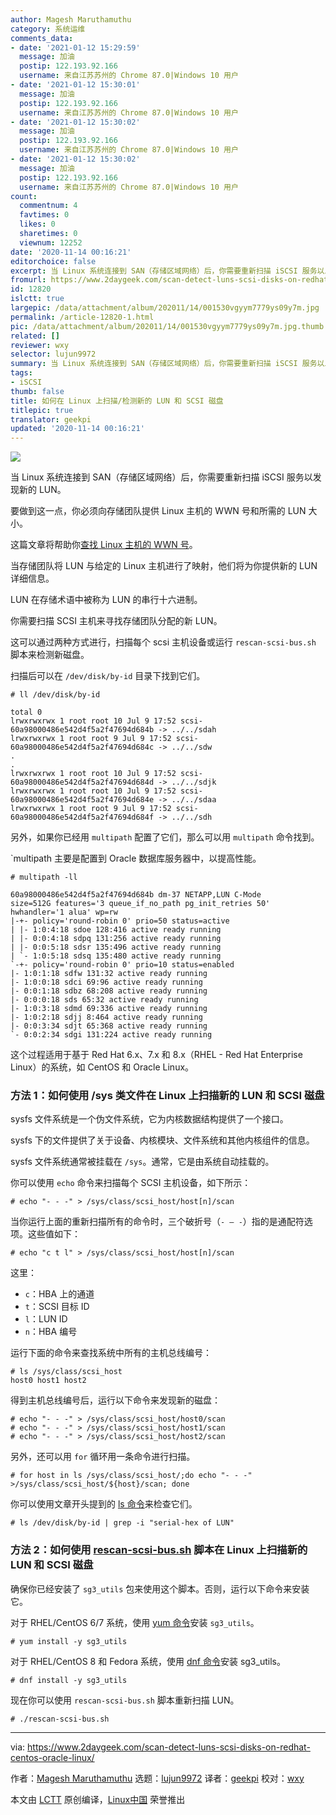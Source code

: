 ```yaml
---
author: Magesh Maruthamuthu
category: 系统运维
comments_data:
- date: '2021-01-12 15:29:59'
  message: 加油
  postip: 122.193.92.166
  username: 来自江苏苏州的 Chrome 87.0|Windows 10 用户
- date: '2021-01-12 15:30:01'
  message: 加油
  postip: 122.193.92.166
  username: 来自江苏苏州的 Chrome 87.0|Windows 10 用户
- date: '2021-01-12 15:30:02'
  message: 加油
  postip: 122.193.92.166
  username: 来自江苏苏州的 Chrome 87.0|Windows 10 用户
- date: '2021-01-12 15:30:02'
  message: 加油
  postip: 122.193.92.166
  username: 来自江苏苏州的 Chrome 87.0|Windows 10 用户
count:
  commentnum: 4
  favtimes: 0
  likes: 0
  sharetimes: 0
  viewnum: 12252
date: '2020-11-14 00:16:21'
editorchoice: false
excerpt: 当 Linux 系统连接到 SAN（存储区域网络）后，你需要重新扫描 iSCSI 服务以发现新的 LUN。
fromurl: https://www.2daygeek.com/scan-detect-luns-scsi-disks-on-redhat-centos-oracle-linux/
id: 12820
islctt: true
largepic: /data/attachment/album/202011/14/001530vgyym7779ys09y7m.jpg
permalink: /article-12820-1.html
pic: /data/attachment/album/202011/14/001530vgyym7779ys09y7m.jpg.thumb.jpg
related: []
reviewer: wxy
selector: lujun9972
summary: 当 Linux 系统连接到 SAN（存储区域网络）后，你需要重新扫描 iSCSI 服务以发现新的 LUN。
tags:
- iSCSI
thumb: false
title: 如何在 Linux 上扫描/检测新的 LUN 和 SCSI 磁盘
titlepic: true
translator: geekpi
updated: '2020-11-14 00:16:21'
---
```


![](/data/attachment/album/202011/14/001530vgyym7779ys09y7m.jpg)


当 Linux 系统连接到 SAN（存储区域网络）后，你需要重新扫描 iSCSI 服务以发现新的 LUN。


要做到这一点，你必须向存储团队提供 Linux 主机的 WWN 号和所需的 LUN 大小。


这篇文章将帮助你[查找 Linux 主机的 WWN 号](https://www.2daygeek.com/how-to-find-wwn-wwnn-wwpn-number-of-hba-card-in-linux/)。


当存储团队将 LUN 与给定的 Linux 主机进行了映射，他们将为你提供新的 LUN 详细信息。


LUN 在存储术语中被称为 LUN 的串行十六进制。


你需要扫描 SCSI 主机来寻找存储团队分配的新 LUN。


这可以通过两种方式进行，扫描每个 scsi 主机设备或运行 `rescan-scsi-bus.sh` 脚本来检测新磁盘。


扫描后可以在 `/dev/disk/by-id` 目录下找到它们。



```
# ll /dev/disk/by-id

total 0
lrwxrwxrwx 1 root root 10 Jul 9 17:52 scsi-60a98000486e542d4f5a2f47694d684b -> ../../sdah
lrwxrwxrwx 1 root root 9 Jul 9 17:52 scsi-60a98000486e542d4f5a2f47694d684c -> ../../sdw
.
.
lrwxrwxrwx 1 root root 10 Jul 9 17:52 scsi-60a98000486e542d4f5a2f47694d684d -> ../../sdjk
lrwxrwxrwx 1 root root 10 Jul 9 17:52 scsi-60a98000486e542d4f5a2f47694d684e -> ../../sdaa
lrwxrwxrwx 1 root root 9 Jul 9 17:52 scsi-60a98000486e542d4f5a2f47694d684f -> ../../sdh

```

另外，如果你已经用 `multipath` 配置了它们，那么可以用 `multipath` 命令找到。


`multipath 主要是配置到 Oracle 数据库服务器中，以提高性能。



```
# multipath -ll

60a98000486e542d4f5a2f47694d684b dm-37 NETAPP,LUN C-Mode
size=512G features='3 queue_if_no_path pg_init_retries 50' hwhandler='1 alua' wp=rw
|-+- policy='round-robin 0' prio=50 status=active
| |- 1:0:4:18 sdoe 128:416 active ready running
| |- 0:0:4:18 sdpq 131:256 active ready running
| |- 0:0:5:18 sdsr 135:496 active ready running
| `- 1:0:5:18 sdsq 135:480 active ready running
`-+- policy='round-robin 0' prio=10 status=enabled
|- 1:0:1:18 sdfw 131:32 active ready running
|- 1:0:0:18 sdci 69:96 active ready running
|- 0:0:1:18 sdbz 68:208 active ready running
|- 0:0:0:18 sds 65:32 active ready running
|- 1:0:3:18 sdmd 69:336 active ready running
|- 1:0:2:18 sdjj 8:464 active ready running
|- 0:0:3:34 sdjt 65:368 active ready running
`- 0:0:2:34 sdgi 131:224 active ready running

```

这个过程适用于基于 Red Hat 6.x、7.x 和 8.x（RHEL - Red Hat Enterprise Linux）的系统，如 CentOS 和 Oracle Linux。


### 方法 1：如何使用 /sys 类文件在 Linux 上扫描新的 LUN 和 SCSI 磁盘


sysfs 文件系统是一个伪文件系统，它为内核数据结构提供了一个接口。


sysfs 下的文件提供了关于设备、内核模块、文件系统和其他内核组件的信息。


sysfs 文件系统通常被挂载在 `/sys`。通常，它是由系统自动挂载的。


你可以使用 `echo` 命令来扫描每个 SCSI 主机设备，如下所示：



```
# echo "- - -" > /sys/class/scsi_host/host[n]/scan

```

当你运行上面的重新扫描所有的命令时，三个破折号（`- – -`）指的是通配符选项。这些值如下：



```
# echo "c t l" > /sys/class/scsi_host/host[n]/scan

```

这里：


* `c`：HBA 上的通道
* `t`：SCSI 目标 ID
* `l`：LUN ID
* `n`：HBA 编号


运行下面的命令来查找系统中所有的主机总线编号：



```
# ls /sys/class/scsi_host
host0 host1 host2

```

得到主机总线编号后，运行以下命令来发现新的磁盘：



```
# echo "- - -" > /sys/class/scsi_host/host0/scan
# echo "- - -" > /sys/class/scsi_host/host1/scan
# echo "- - -" > /sys/class/scsi_host/host2/scan

```

另外，还可以用 `for` 循环用一条命令进行扫描。



```
# for host in ls /sys/class/scsi_host/;do echo "- - -" >/sys/class/scsi_host/${host}/scan; done

```

你可以使用文章开头提到的 [ls 命令](https://www.2daygeek.com/linux-unix-ls-command-display-directory-contents/)来检查它们。



```
# ls /dev/disk/by-id | grep -i "serial-hex of LUN"

```

### 方法 2：如何使用 [rescan-scsi-bus.sh](http://rescan-scsi-bus.sh) 脚本在 Linux 上扫描新的 LUN 和 SCSI 磁盘


确保你已经安装了 `sg3_utils` 包来使用这个脚本。否则，运行以下命令来安装它。


对于 RHEL/CentOS 6/7 系统，使用 [yum 命令](https://www.2daygeek.com/linux-yum-command-examples-manage-packages-rhel-centos-systems/)安装 `sg3_utils`。



```
# yum install -y sg3_utils

```

对于 RHEL/CentOS 8 和 Fedora 系统，使用 [dnf 命令](https://www.2daygeek.com/linux-dnf-command-examples-manage-packages-fedora-centos-rhel-systems/)安装 sg3\_utils。



```
# dnf install -y sg3_utils

```

现在你可以使用 `rescan-scsi-bus.sh` 脚本重新扫描 LUN。



```
# ./rescan-scsi-bus.sh

```



---


via: <https://www.2daygeek.com/scan-detect-luns-scsi-disks-on-redhat-centos-oracle-linux/>


作者：[Magesh Maruthamuthu](https://www.2daygeek.com/author/magesh/) 选题：[lujun9972](https://github.com/lujun9972) 译者：[geekpi](https://github.com/geekpi) 校对：[wxy](https://github.com/wxy)


本文由 [LCTT](https://github.com/LCTT/TranslateProject) 原创编译，[Linux中国](https://linux.cn/) 荣誉推出